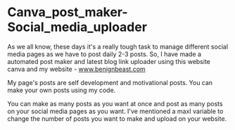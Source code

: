 # Canva_post_maker-Social_media_uploader
As we all know, these days it's a really tough task to manage different social media pages as we have to post daily 2-3 posts. So, I have made a automated post maker and latest blog link uploader using this website canva and my website - www.benignbeast.com 

My page's posts are self development and motivational posts. You can make your own posts using my code.

You can make as many posts as you want at once and post as many posts on your social media pages as you want. I've mentioned a maxI variable to change the number of posts you want to make and upload on your website.
